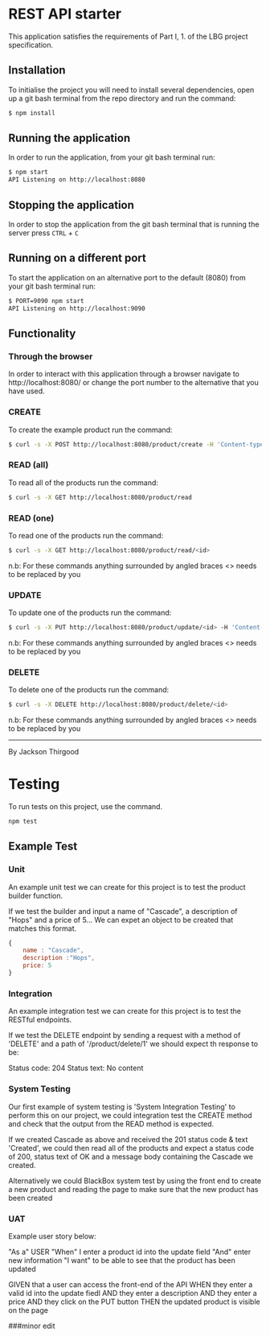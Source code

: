 # REST API starter

This application satisfies the requirements of Part I, 1. of the LBG project specification.

## Installation

To initialise the project you will need to install several dependencies, open up a git bash terminal from the repo directory and run the command:

~~~ bash
$ npm install
~~~

## Running the application

In order to run the application, from your git bash terminal run:

~~~ bash
$ npm start
API Listening on http://localhost:8080
~~~

## Stopping the application

In order to stop the application from the git bash terminal that is running the server press ``CTRL`` + ``C``

## Running on a different port

To start the application on an alternative port to the default (8080) from your git bash terminal run:

~~~ bash
$ PORT=9090 npm start
API Listening on http://localhost:9090
~~~

## Functionality

### Through the browser

In order to interact with this application through a browser navigate to http://localhost:8080/ or change the port number to the alternative that you have used.

### CREATE

To create the example product run the command:

~~~ bash
$ curl -s -X POST http://localhost:8080/product/create -H 'Content-type:application/json' -d '{"name":"example product", "description":"this is an example", "price":9.99}'
~~~

### READ (all)

To read all of the products run the command:

~~~ bash
$ curl -s -X GET http://localhost:8080/product/read
~~~

### READ (one)

To read one of the products run the command:

~~~ bash
$ curl -s -X GET http://localhost:8080/product/read/<id>
~~~

n.b: For these commands anything surrounded by angled braces <> needs to be replaced by you

### UPDATE

To update one of the products run the command:

~~~ bash
$ curl -s -X PUT http://localhost:8080/product/update/<id> -H 'Content-type:application/json'  -d '{"name":"updated product", "description":"its brand new", "price":99.99}'
~~~

n.b: For these commands anything surrounded by angled braces <> needs to be replaced by you

### DELETE

To delete one of the products run the command:

~~~ bash
$ curl -s -X DELETE http://localhost:8080/product/delete/<id>
~~~

n.b: For these commands anything surrounded by angled braces <> needs to be replaced by you

---

By Jackson Thirgood

# Testing

To run tests on this project, use the command.

~~~ bash
npm test
~~~

## Example Test

### Unit

An example unit test we can create for this project is to test the product builder function.

If we test the builder and input a name of "Cascade", a description of "Hops" and a price of 5... We can expet an object to be created that matches this format.

~~~ javascript
{
    name : "Cascade",
    description :"Hops",
    price: 5
}
~~~

### Integration

An example integration test we can create for this project is to test the RESTful endpoints.

If we test the DELETE endpoint by sending a request with a method of 'DELETE' and a path of '/product/delete/1' we should expect th response to be:

Status code: 204
Status text: No content    

### System Testing

Our first example of system testing is 'System Integration Testing' to perform this on our project, we could integration test the CREATE method and check that the output from the READ method is expected.

If we created  Cascade as above and received the 201 status code & text 'Created', we could then read all of the products and expect a status code of 200, status text of OK and a message body containing the Cascade we created.

Alternatively we could BlackBox system test by using the front end to create a new product and reading the page to make sure that the new product has been created

### UAT

Example user story below:

"As a"      USER
"When"      I enter a product id into the update field
"And"       enter new information
"I want"    to be able to see that the product has been updated

GIVEN that a user can access the front-end of the API
WHEN they enter a valid id into the update fiedl
AND they enter a description
AND they enter a price
AND they click on the PUT button
THEN the updated product is visible on the page

###minor edit

